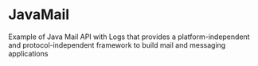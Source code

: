 # JavaMail
Example of Java Mail API with Logs that provides a platform-independent and protocol-independent framework to build mail and messaging applications
